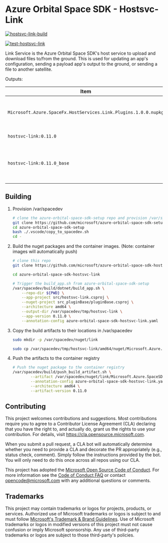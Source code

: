 # Azure Orbital Space SDK - Hostsvc-Link

[![hostsvc-link-build](https://github.com/microsoft/azure-orbital-space-sdk-hostsvc-link/actions/workflows/hostsvc-link-build-publish.yaml/badge.svg)](https://github.com/microsoft/azure-orbital-space-sdk-hostsvc-link/actions/workflows/hostsvc-link-build-publish.yaml)

[![test-hostsvc-link](https://github.com/microsoft/azure-orbital-space-sdk-hostsvc-link/actions/workflows/hostsvc-link-test.yaml/badge.svg)](https://github.com/microsoft/azure-orbital-space-sdk-hostsvc-link/actions/workflows/hostsvc-link-test.yaml)

Link Service is the Azure Orbital Space SDK's host service to upload and download files to/from the ground. This is used for updating an app's configuration, sending a payload app's output to the ground, or sending a file to another satellite.

Outputs:

| Item                                                            | Description                                                             |
| --------------------------------------------------------------- | ----------------------------------------------------------------------- |
| `Microsoft.Azure.SpaceFx.HostServices.Link.Plugins.1.0.0.nupkg` | DotNet Nuget Package for building Hostsvc-Link Plugins                  |
| `hostsvc-link:0.11.0`                                           | Container image for app                                                 |
| `hostsvc-link:0.11.0_base`                                      | Base container image for app.  Requires SpaceSDK_Base and build service |

## Building

1. Provision /var/spacedev

    ```bash
    # clone the azure-orbital-space-sdk-setup repo and provision /var/spacedev
    git clone https://github.com/microsoft/azure-orbital-space-sdk-setup
    cd azure-orbital-space-sdk-setup
    bash ./.vscode/copy_to_spacedev.sh
    cd -
    ```

1. Build the nuget packages and the container images.  (Note: container images will automatically push)

    ```bash
    # clone this repo
    git clone https://github.com/microsoft/azure-orbital-space-sdk-hostsvc-link

    cd azure-orbital-space-sdk-hostsvc-link

    # Trigger the build_app.sh from azure-orbital-space-sdk-setup
    /var/spacedev/build/dotnet/build_app.sh \
        --repo-dir ${PWD} \
        --app-project src/hostsvc-link.csproj \
        --nuget-project src_pluginBase/pluginBase.csproj \
        --architecture amd64 \
        --output-dir /var/spacedev/tmp/hostsvc-link \
        --app-version 0.11.0 \
        --annotation-config azure-orbital-space-sdk-hostsvc-link.yaml
    ```

1. Copy the build artifacts to their locations in /var/spacedev

    ```bash
    sudo mkdir -p /var/spacedev/nuget/link

    sudo cp /var/spacedev/tmp/hostsvc-link/amd64/nuget/Microsoft.Azure.SpaceSDK.HostServices.Link.Plugins.0.11.0.nupkg /var/spacedev/nuget/link/
    ```

1. Push the artifacts to the container registry

    ```bash
    # Push the nuget package to the container registry
    /var/spacedev/build/push_build_artifact.sh \
            --artifact /var/spacedev/nuget/link/Microsoft.Azure.SpaceSDK.HostServices.Link.Plugins.0.11.0.nupkg \
            --annotation-config azure-orbital-space-sdk-hostsvc-link.yaml \
            --architecture amd64 \
            --artifact-version 0.11.0

    ```

## Contributing

This project welcomes contributions and suggestions.  Most contributions require you to agree to a
Contributor License Agreement (CLA) declaring that you have the right to, and actually do, grant us
the rights to use your contribution. For details, visit https://cla.opensource.microsoft.com.

When you submit a pull request, a CLA bot will automatically determine whether you need to provide
a CLA and decorate the PR appropriately (e.g., status check, comment). Simply follow the instructions
provided by the bot. You will only need to do this once across all repos using our CLA.

This project has adopted the [Microsoft Open Source Code of Conduct](https://opensource.microsoft.com/codeofconduct/).
For more information see the [Code of Conduct FAQ](https://opensource.microsoft.com/codeofconduct/faq/) or
contact [opencode@microsoft.com](mailto:opencode@microsoft.com) with any additional questions or comments.

## Trademarks

This project may contain trademarks or logos for projects, products, or services. Authorized use of Microsoft
trademarks or logos is subject to and must follow
[Microsoft's Trademark & Brand Guidelines](https://www.microsoft.com/en-us/legal/intellectualproperty/trademarks/usage/general).
Use of Microsoft trademarks or logos in modified versions of this project must not cause confusion or imply Microsoft sponsorship.
Any use of third-party trademarks or logos are subject to those third-party's policies.
